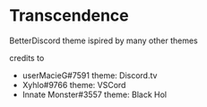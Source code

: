 # Transcendence

BetterDiscord theme ispired by many other themes

credits to

- userMacieG#7591 theme: Discord.tv
- Xyhlo#9766 theme: VSCord
- Innate Monster#3557 theme: Black Hol
